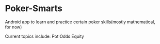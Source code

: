 # Poker-Smarts
Android app to learn and practice certain poker skills(mostly mathematical, for now)

Current topics include:
  Pot Odds
  Equity
